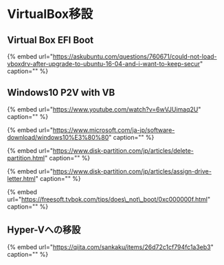 # VirtualBox移設

## Virtual Box EFI Boot

{% embed url="https://askubuntu.com/questions/760671/could-not-load-vboxdrv-after-upgrade-to-ubuntu-16-04-and-i-want-to-keep-secur" caption="" %}

## Windows10 P2V with VB

{% embed url="https://www.youtube.com/watch?v=6wVJUimaq2U" caption="" %}

{% embed url="https://www.microsoft.com/ja-jp/software-download/windows10%E3%80%80" caption="" %}

{% embed url="https://www.disk-partition.com/jp/articles/delete-partition.html" caption="" %}

{% embed url="https://www.disk-partition.com/jp/articles/assign-drive-letter.html" caption="" %}

{% embed url="https://freesoft.tvbok.com/tips/does\_not\_boot/0xc000000f.html" caption="" %}

## Hyper-Vへの移設

{% embed url="https://qiita.com/sankaku/items/26d72c1cf794fc1a3eb3" caption="" %}

